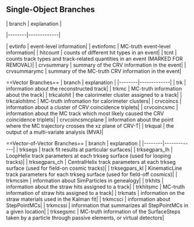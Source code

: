## Single-Object Branches

| branch | explanation |

|--------|-------------|

| evtinfo |   event-level information|
| evtinfomc |   MC-truth event-level information|
| hitcount |   counts of different hit types in an event|
| tcnt |   counts track types and track-related quantities in an event (MARKED FOR REMOVAL)|
| crvsummary |   summary of the CRV information in the event|
| crvsummarymc |   summary of the MC-truth CRV information in the event|

==Vector Branches==
| branch | explanation |
|--------|-------------|
| trk |   information about the reconstructed track|
| trkmc |   MC-truth information about the track|
| trkcalohit |   the calorimeter cluster assigned to a track|
| trkcalohitmc |   MC-truth infromation for calorimeter clusters|
| crvcoincs |   information about a cluster of CRV coincidence triplets|
| crvcoincsmc |   information about the MC track which most likely caused the CRV coincidence triplets|
| crvcoincsmcplane |   information about the point where the MC trajectory crosses the xz plane of CRV-T|
| trkqual |   the output of a multi-variate analysis (MVA)|

==Vector-of-Vector Branches==
| branch | explanation |
|--------|-------------|
| trksegs |   track fit results at particular surfaces|
| trksegpars_lh |   LoopHelix track parameters at each trkseg surface (used for looping tracks)|
| trksegpars_ch |   CentralHelix track parameters at each trkseg surface (used for field-on cosmic tracks)|
| trksegpars_kl |   KinematicLine track parameters for each trkseg surface (used for field-off cosmics)|
| trkmcsim |   information about SimParticles in genealogy|
| trkhits |   information about the straw hits assigned to a track|
| trkhitsmc |   MC-truth information of straw hits assigned to a track|
| trkmats |   information on the straw materials used in the Kalman fit|
| trkmcsci |   information about StepPointMCs|
| trkmcssi |   information that summarizes all StepPointMCs in a given location|
| trksegsmc |   MC-truth information of the SurfaceSteps taken by a particle through passive elements, or virtual detectors|
